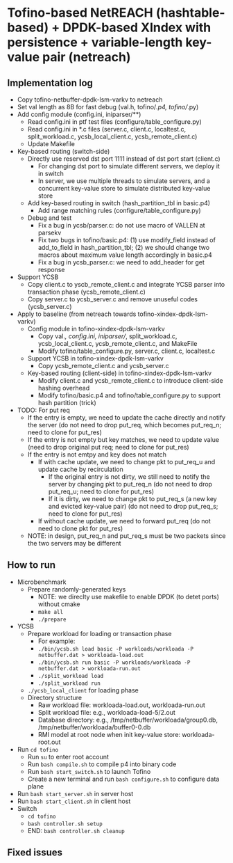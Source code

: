 # Tofino-based NetREACH (hashtable-based) + DPDK-based XIndex with persistence + variable-length key-value pair (netreach)

## Implementation log

- Copy tofino-netbuffer-dpdk-lsm-varkv to netreach
- Set val length as 8B for fast debug (val.h, tofino/*.p4, tofino/*.py)
- Add config module (config.ini, iniparser/\**)
	- Read config.ini in ptf test files (configure/table_configure.py)
	- Read config.ini in \*.c files (server.c, client.c, localtest.c, split_workload.c, ycsb_local_client.c, ycsb_remote_client.c)
	- Update Makefile
- Key-based routing (switch-side)
	- Directly use reserved dst port 1111 instead of dst port start (client.c)
		+ For changing dst port to simulate different servers, we deploy it in switch
		+ In server, we use multiple threads to simulate servers, and a concurrent key-value store to simulate distributed key-value store
	- Add key-based routing in switch (hash_partition_tbl in basic.p4)
		+ Add range matching rules (configure/table_configure.py)
	- Debug and test
		+ Fix a bug in ycsb/parser.c: do not use macro of VALLEN at parsekv
		+ Fix two bugs in tofino/basic.p4: (1) use modify_field instead of add_to_field in hash_partition_tbl; (2) we should change
		two macros about maximum value length accordingly in basic.p4
		+ Fix a bug in ycsb_parser.c: we need to add_header for get response
- Support YCSB
	- Copy client.c to yscb_remote_client.c and integrate YCSB parser into transaction phase (ycsb_remote_client.c)
	- Copy server.c to ycsb_server.c and remove unuseful codes (ycsb_server.c)
- Apply to baseline (from netreach towards tofino-xindex-dpdk-lsm-varkv)
	- Config module in tofino-xindex-dpdk-lsm-varkv
		- Copy val.*, config.ini, iniparser/*, split_workload.c, ycsb_local_client.c, ycsb_remote_client.c, and MakeFile
		- Modify tofino/table_configure.py, server.c, client.c, localtest.c
	- Support YCSB in tofino-xindex-dpdk-lsm-varkv
		- Copy ycsb_remote_client.c and ycsb_server.c
	- Key-based routing (client-side) in tofino-xindex-dpdk-lsm-varkv
		- Modify client.c and ycsb_remote_client.c to introduce client-side hashing overhead
		- Modify tofino/basic.p4 and tofino/table_configure.py to support hash partition (trick)
- TODO: For put req
	+ If the entry is empty, we need to update the cache directly and notify the server (do not need to drop put_req, which becomes put_req_n; need to clone for put_res)
	+ If the entry is not empty but key matches, we need to update value (need to drop original put req; need to clone for put_res)
	+ If the entry is not emtpy and key does not match
		* If with cache update, we need to change pkt to put_req_u and update cache by recirculation
			- If the original entry is not dirty, we still need to notify the server by changing pkt to put_req_n (do not need to drop put_req_u; need to clone for put_res)
			- If it is dirty, we need to change pkt to put_req_s (a new key and evicted key-value pair) (do not need to drop put_req_s; need to clone for put_res)
		* If without cache update, we need to forward put_req (do not need to clone pkt for put_res)
	+ NOTE: in design, put_req_n and put_req_s must be two packets since the two servers may be different

## How to run

- Microbenchmark
	- Prepare randomly-generated keys
		+ NOTE: we direclty use makefile to enable DPDK (to detet ports) without cmake
		+ `make all`
		+ `./prepare`
- YCSB
	- Prepare workload for loading or transaction phase
		+ For example:
		+ `./bin/ycsb.sh load basic -P workloads/workloada -P netbuffer.dat > workloada-load.out`
		+ `./bin/ycsb.sh run basic -P workloads/workloada -P netbuffer.dat > workloada-run.out`
		+ `./split_workload load`
		+ `./split_workload run`
	- `./ycsb_local_client` for loading phase
	- Directory structure
		+ Raw workload file: workloada-load.out, workloada-run.out
		+ Split workload file: e.g., workloada-load-5/2.out
		+ Database directory: e.g., /tmp/netbuffer/workloada/group0.db, /tmp/netbuffer/workloada/buffer0-0.db
		+ RMI model at root node when init key-value store: workloada-root.out
- Run `cd tofino`
	+ Run `su` to enter root account
	+ Run `bash compile.sh` to compile p4 into binary code
	+ Run `bash start_switch.sh` to launch Tofino
	+ Create a new terminal and run `bash configure.sh` to configure data plane
- Run `bash start_server.sh` in server host
- Run `bash start_client.sh` in client host
- Switch
	+ `cd tofino`
	+ `bash controller.sh setup`
	+ END: `bash controller.sh cleanup`

## Fixed issues
